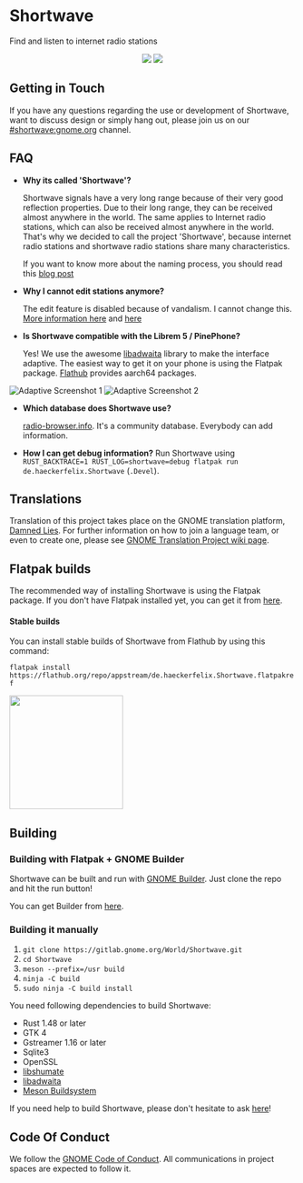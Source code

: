 # Shortwave
Find and listen to internet radio stations

<p align="center">
  <img src="data/screenshots/1.png"/>
  <img src="data/screenshots/4.png"/>
</p>


## Getting in Touch
If you have any questions regarding the use or development of Shortwave,
want to discuss design or simply hang out, please join us on our [#shortwave:gnome.org](https://matrix.to/#/#shortwave:gnome.org) channel.

## FAQ
- **Why its called 'Shortwave'?**

    Shortwave signals have a very long range because of their very good reflection properties. 
Due to their long range, they can be received almost anywhere in the world. 
The same applies to Internet radio stations, which can also be received almost anywhere in the world.
That's why we decided to call the project 'Shortwave', because internet radio stations and shortwave radio stations share many characteristics.

    If you want to know more about the naming process, you should read this [blog post](https://blogs.gnome.org/tbernard/2019/04/26/naming-your-app/)

- **Why I cannot edit stations anymore?**

    The edit feature is disabled because of vandalism. I cannot change this. [More information here](http://www.radio-browser.info/gui/#/) and [here](https://github.com/segler-alex/radiobrowser-api/issues/39)

- **Is Shortwave compatible with the Librem 5 / PinePhone?**

    Yes! We use the awesome [libadwaita](https://gitlab.gnome.org/GNOME/libadwaita) library to make the interface adaptive. The easiest way to get it on your phone is using the Flatpak package. [Flathub](https://flathub.org/apps/details/de.haeckerfelix.Shortwave) provides aarch64 packages.

![Adaptive Screenshot 1](data/screenshots/5.png)
![Adaptive Screenshot 2](data/screenshots/6.png)

- **Which database does Shortwave use?**

    [radio-browser.info](http://www.radio-browser.info/gui/#/). It's a community database. Everybody can add information.
    
- **How I can get debug information?**
    Run Shortwave using `RUST_BACKTRACE=1 RUST_LOG=shortwave=debug flatpak run de.haeckerfelix.Shortwave` (`.Devel`).

## Translations
Translation of this project takes place on the GNOME translation platform,
[Damned Lies](https://l10n.gnome.org/module/shortwave). For further
information on how to join a language team, or even to create one, please see
[GNOME Translation Project wiki page](https://wiki.gnome.org/TranslationProject).

## Flatpak builds
The recommended way of installing Shortwave is using the Flatpak package. If you don't have Flatpak installed yet, you can get it from [here](https://flatpak.org/setup/).

#### Stable builds
You can install stable builds of Shortwave from Flathub by using this command:

`flatpak install https://flathub.org/repo/appstream/de.haeckerfelix.Shortwave.flatpakref`

<a href="https://flathub.org/apps/details/de.haeckerfelix.Shortwave"><img src="https://flathub.org/assets/badges/flathub-badge-en.png" width="200"/></a>

## Building
### Building with Flatpak + GNOME Builder
Shortwave can be built and run with [GNOME Builder](https://wiki.gnome.org/Apps/Builder).
Just clone the repo and hit the run button!

You can get Builder from [here](https://wiki.gnome.org/Apps/Builder/Downloads).

### Building it manually
1. `git clone https://gitlab.gnome.org/World/Shortwave.git`
2. `cd Shortwave`
3. `meson --prefix=/usr build`
4. `ninja -C build`
5. `sudo ninja -C build install`

You need following dependencies to build Shortwave:
- Rust 1.48 or later
- GTK 4
- Gstreamer 1.16 or later
- Sqlite3
- OpenSSL
- [libshumate](https://gitlab.gnome.org/GNOME/libshumate)
- [libadwaita](https://gitlab.gnome.org/GNOME/libadwaita)
- [Meson Buildsystem](https://mesonbuild.com/)

If you need help to build Shortwave, please don't hesitate to ask [here](https://matrix.to/#/#shortwave:matrix.org)!

## Code Of Conduct
We follow the [GNOME Code of Conduct](/CODE_OF_CONDUCT.md).
All communications in project spaces are expected to follow it.
